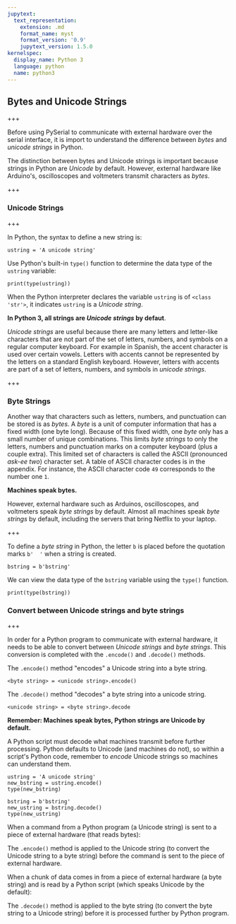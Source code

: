 ```yaml
---
jupytext:
  text_representation:
    extension: .md
    format_name: myst
    format_version: '0.9'
    jupytext_version: 1.5.0
kernelspec:
  display_name: Python 3
  language: python
  name: python3
---
```


## Bytes and Unicode Strings

+++

Before using PySerial to communicate with external hardware over the serial interface, it is import to understand the difference between _bytes_ and _unicode strings_ in Python. 

The distinction between bytes and Unicode strings is important because strings in Python are _Unicode_ by default. However, external hardware like Arduino's, oscilloscopes and voltmeters transmit characters as _bytes_.

+++

### Unicode Strings

+++

In Python, the syntax to define a new string is:

```{code-cell} ipython3
ustring = 'A unicode string'
```

Use Python's built-in ```type()``` function to determine the data type of the ```ustring``` variable:

```{code-cell} ipython3
print(type(ustring))
```

When the Python interpreter declares the variable ```ustring``` is of ```<class 'str'>```, it indicates ```ustring``` is a _Unicode string_.

**In Python 3, all strings are _Unicode strings_ by defaut**.

_Unicode strings_ are useful because there are many letters and letter-like characters that are not part of the set of letters, numbers, and symbols on a regular computer keyboard.  For example in Spanish, the accent character is used over certain vowels. Letters with accents cannot be represented by the letters on a standard English keyboard.  However, letters with accents are part of a set of letters, numbers, and symbols in _unicode strings_.

+++

### Byte Strings

Another way that characters such as letters, numbers, and punctuation can be stored is as _bytes_. A _byte_ is a unit of computer information that has a fixed width (one byte long). Because of this fixed width, one _byte_ only has a small number of unique combinations. This limits _byte strings_ to only the letters, numbers and punctuation marks on a computer keyboard (plus a couple extra). This limited set of characters is called the ASCII (pronounced _ask-ee two_) character set. A table of ASCII character codes is in the appendix. For instance, the ASCII character code ```49``` corresponds to the number one ```1```.

**Machines speak bytes.**

However, external hardware such as Arduinos, oscilloscopes, and voltmeters speak _byte strings_ by default. Almost all machines speak _byte strings_ by default, including the servers that bring Netflix to your laptop.

+++

To define a _byte string_ in Python, the letter ```b``` is placed before the quotation marks ```b'  '``` when a string is created.

```{code-cell} ipython3
bstring = b'bstring'
```

We can view the data type of the ```bstring``` variable using the ```type()``` function.

```{code-cell} ipython3
print(type(bstring))
```

### Convert between Unicode strings and byte strings

+++

In order for a Python program to communicate with external hardware, it needs to be able to convert between _Unicode strings_ and _byte strings_. This conversion is completed with the ```.encode()``` and ```.decode()``` methods. 

The ```.encode()``` method "encodes" a Unicode string into a byte string.

```<byte string> = <unicode string>.encode()```

The ```.decode()``` method "decodes" a byte string into a unicode string.

```<unicode string> = <byte string>.decode```

**Remember: Machines speak bytes, Python strings are Unicode by default.** 

A Python script must decode what machines transmit before further processing. Python defaults to Unicode (and machines do not), so within a script's Python code, remember to _encode_  Unicode strings so machines can understand them.

```{code-cell} ipython3
ustring = 'A unicode string'
new_bstring = ustring.encode()
type(new_bstring)
```

```{code-cell} ipython3
bstring = b'bstring'
new_ustring = bstring.decode()
type(new_ustring)
```

When a command from a Python program (a Unicode string) is sent to a piece of external hardware (that reads bytes):

The ```.encode()``` method is applied to the Unicode string (to convert the Unicode string to a byte string) before the command is sent to the piece of external hardware.

When a chunk of data comes in from a piece of external hardware (a byte string) and is read by a Python script (which speaks Unicode by the default):

The ```.decode()``` method is applied to the byte string (to convert the byte string to a Unicode string) before it is processed further by Python program.

```{code-cell} ipython3

```
